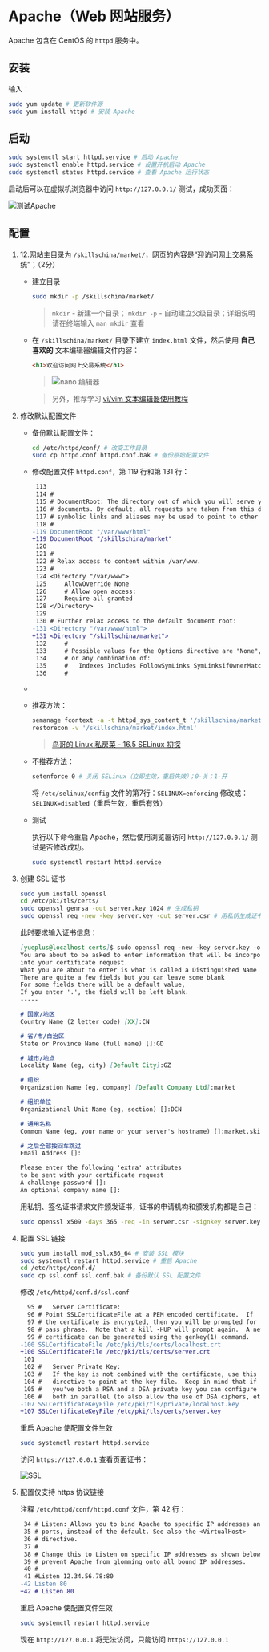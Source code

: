 # Apache（Web 网站服务）

Apache 包含在 CentOS 的 `httpd` 服务中。

## 安装

输入：
```sh
sudo yum update # 更新软件源
sudo yum install httpd # 安装 Apache
```

## 启动

```sh
sudo systemctl start httpd.service # 启动 Apache
sudo systemctl enable httpd.service # 设置开机启动 Apache
sudo systemctl status httpd.service # 查看 Apache 运行状态
```

启动后可以在虚拟机浏览器中访问 `http://127.0.0.1/` 测试，成功页面：

![测试Apache](./img/testApache.jpg)

## 配置
1. 12.网站主目录为 `/skillschina/market/`，网页的内容是“迎访问网上交易系统”；（2分）

   - 建立目录

     ```sh
     sudo mkdir -p /skillschina/market/
     ```

     > `mkdir` - 新建一个目录；
     > `mkdir -p` - 自动建立父级目录；详细说明请在终端输入 `man mkdir` 查看
   - 在 `/skillschina/market/` 目录下建立 `index.html` 文件，然后使用 **自己喜欢的** 文本编辑器编辑文件内容：

     ```html
     <h1>欢迎访问网上交易系统</h1>
     ```

     > ![nano 编辑器](./img/nano.jpg)
     
     > 另外，推荐学习 [vi/vim 文本编辑器使用教程](https://www.runoob.com/linux/linux-vim.html)

2. 修改默认配置文件

   - 备份默认配置文件：

     ```sh
     cd /etc/httpd/conf/ # 改变工作目录
     sudo cp httpd.conf httpd.conf.bak # 备份原始配置文件
     ```

   - 修改配置文件 `httpd.conf`，第 119 行和第 131 行：

     ```diff
      113 
      114 #
      115 # DocumentRoot: The directory out of which you will serve your
      116 # documents. By default, all requests are taken from this directory, but
      117 # symbolic links and aliases may be used to point to other locations.
      118 #
     -119 DocumentRoot "/var/www/html"
     +119 DocumentRoot "/skillschina/market"
      120 
      121 #
      122 # Relax access to content within /var/www.
      123 #
      124 <Directory "/var/www">
      125     AllowOverride None
      126     # Allow open access:
      127     Require all granted
      128 </Directory>
      129 
      130 # Further relax access to the default document root:
     -131 <Directory "/var/www/html">
     +131 <Directory "/skillschina/market">
      132     #
      133     # Possible values for the Options directive are "None", "All",
      134     # or any combination of:
      135     #   Indexes Includes FollowSymLinks SymLinksifOwnerMatch ExecCGI MultiViews
      136     #
     ```

   - 

     + 推荐方法：

       ```sh
       semanage fcontext -a -t httpd_sys_content_t '/skillschina/market/index.html'
       restorecon -v '/skillschina/market/index.html'
       ```

       > [鸟哥的 Linux 私房菜 - 16.5 SELinux 初探](http://linux.vbird.org/linux_basic/0440processcontrol.php#selinux)

     + 不推荐方法：

       ```sh
       setenforce 0 # 关闭 SELinux（立即生效，重启失效）；0-关；1-开
       ```

       将 `/etc/selinux/config` 文件的第7行：`SELINUX=enforcing`
       修改成：`SELINUX=disabled`（重启生效，重启有效）

   - 测试

     执行以下命令重启 Apache，然后使用浏览器访问 `http://127.0.0.1/` 测试是否修改成功。

     ```sh
     sudo systemctl restart httpd.service
     ```

3. 创建 SSL 证书

   ```sh
   sudo yum install openssl
   cd /etc/pki/tls/certs/
   sudo openssl genrsa -out server.key 1024 # 生成私钥
   sudo openssl req -new -key server.key -out server.csr # 用私钥生成证书请求文件
   ```

   此时要求输入证书信息：

   ```md
   [yueplus@localhost certs]$ sudo openssl req -new -key server.key -out server.csr
   You are about to be asked to enter information that will be incorporated
   into your certificate request.
   What you are about to enter is what is called a Distinguished Name or a DN.
   There are quite a few fields but you can leave some blank
   For some fields there will be a default value,
   If you enter '.', the field will be left blank.
   -----

   # 国家/地区
   Country Name (2 letter code) [XX]:CN

   # 省/市/自治区
   State or Province Name (full name) []:GD

   # 城市/地点
   Locality Name (eg, city) [Default City]:GZ

   # 组织
   Organization Name (eg, company) [Default Company Ltd]:market

   # 组织单位
   Organizational Unit Name (eg, section) []:DCN

   # 通用名称
   Common Name (eg, your name or your server's hostname) []:market.skillschina.com

   # 之后全部按回车跳过
   Email Address []:
   
   Please enter the following 'extra' attributes
   to be sent with your certificate request
   A challenge password []:
   An optional company name []:
   ```

   用私钥、签名证书请求文件颁发证书，证书的申请机构和颁发机构都是自己：

   ```sh
   sudo openssl x509 -days 365 -req -in server.csr -signkey server.key -out server.crt
   ```

4. 配置 SSL 链接

   ```sh
   sudo yum install mod_ssl.x86_64 # 安装 SSL 模块
   sudo systemctl restart httpd.service # 重启 Apache
   cd /etc/httpd/conf.d/
   sudo cp ssl.conf ssl.conf.bak # 备份默认 SSL 配置文件
   ```

   修改 `/etc/httpd/conf.d/ssl.conf`

   ```diff
     95 #   Server Certificate:
     96 # Point SSLCertificateFile at a PEM encoded certificate.  If
     97 # the certificate is encrypted, then you will be prompted for a
     98 # pass phrase.  Note that a kill -HUP will prompt again.  A new
     99 # certificate can be generated using the genkey(1) command.
   -100 SSLCertificateFile /etc/pki/tls/certs/localhost.crt
   +100 SSLCertificateFile /etc/pki/tls/certs/server.crt
    101 
    102 #   Server Private Key:
    103 #   If the key is not combined with the certificate, use this
    104 #   directive to point at the key file.  Keep in mind that if
    105 #   you've both a RSA and a DSA private key you can configure
    106 #   both in parallel (to also allow the use of DSA ciphers, etc.)
   -107 SSLCertificateKeyFile /etc/pki/tls/private/localhost.key
   +107 SSLCertificateKeyFile /etc/pki/tls/certs/server.key
   ```

   重启 Apache 使配置文件生效

   ```sh
   sudo systemctl restart httpd.service
   ```

   访问 `https://127.0.0.1` 查看页面证书：

   ![SSL](./img/sslDone.jpg)

5. 配置仅支持 https 协议链接

   注释 `/etc/httpd/conf/httpd.conf` 文件，第 42 行：

   ```diff
    34 # Listen: Allows you to bind Apache to specific IP addresses and/or
    35 # ports, instead of the default. See also the <VirtualHost>
    36 # directive.
    37 #
    38 # Change this to Listen on specific IP addresses as shown below to 
    39 # prevent Apache from glomming onto all bound IP addresses.
    40 #
    41 #Listen 12.34.56.78:80
   -42 Listen 80
   +42 # Listen 80
   ```

   重启 Apache 使配置文件生效

   ```sh
   sudo systemctl restart httpd.service
   ```

   现在 `http://127.0.0.1` 将无法访问，只能访问 `https://127.0.0.1`